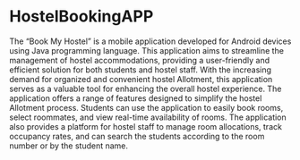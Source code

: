 # HostelBookingAPP
The “Book My Hostel” is a mobile application developed for Android devices using Java 
programming language. This application aims to streamline the management of hostel 
accommodations, providing a user-friendly and efficient solution for both students and hostel staff. 
With the increasing demand for organized and convenient hostel Allotment, this application serves 
as a valuable tool for enhancing the overall hostel experience.
The application offers a range of features designed to simplify the hostel Allotment process. 
Students can use the application to easily book rooms, select roommates, and view real-time 
availability of rooms. The application also provides a platform for hostel staff to manage room 
allocations, track occupancy rates, and can search the students according to the room number or 
by the student name.
